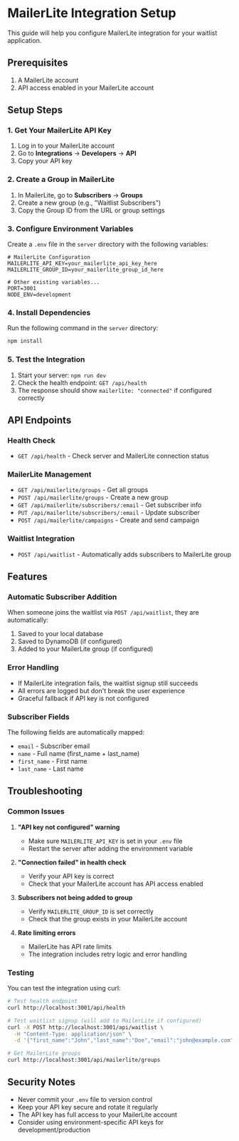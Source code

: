 # MailerLite Integration Setup

This guide will help you configure MailerLite integration for your waitlist application.

## Prerequisites

1. A MailerLite account
2. API access enabled in your MailerLite account

## Setup Steps

### 1. Get Your MailerLite API Key

1. Log in to your MailerLite account
2. Go to **Integrations** → **Developers** → **API**
3. Copy your API key

### 2. Create a Group in MailerLite

1. In MailerLite, go to **Subscribers** → **Groups**
2. Create a new group (e.g., "Waitlist Subscribers")
3. Copy the Group ID from the URL or group settings

### 3. Configure Environment Variables

Create a `.env` file in the `server` directory with the following variables:

```env
# MailerLite Configuration
MAILERLITE_API_KEY=your_mailerlite_api_key_here
MAILERLITE_GROUP_ID=your_mailerlite_group_id_here

# Other existing variables...
PORT=3001
NODE_ENV=development
```

### 4. Install Dependencies

Run the following command in the `server` directory:

```bash
npm install
```

### 5. Test the Integration

1. Start your server: `npm run dev`
2. Check the health endpoint: `GET /api/health`
3. The response should show `mailerlite: "connected"` if configured correctly

## API Endpoints

### Health Check
- `GET /api/health` - Check server and MailerLite connection status

### MailerLite Management
- `GET /api/mailerlite/groups` - Get all groups
- `POST /api/mailerlite/groups` - Create a new group
- `GET /api/mailerlite/subscribers/:email` - Get subscriber info
- `PUT /api/mailerlite/subscribers/:email` - Update subscriber
- `POST /api/mailerlite/campaigns` - Create and send campaign

### Waitlist Integration
- `POST /api/waitlist` - Automatically adds subscribers to MailerLite group

## Features

### Automatic Subscriber Addition
When someone joins the waitlist via `POST /api/waitlist`, they are automatically:
1. Saved to your local database
2. Saved to DynamoDB (if configured)
3. Added to your MailerLite group (if configured)

### Error Handling
- If MailerLite integration fails, the waitlist signup still succeeds
- All errors are logged but don't break the user experience
- Graceful fallback if API key is not configured

### Subscriber Fields
The following fields are automatically mapped:
- `email` - Subscriber email
- `name` - Full name (first_name + last_name)
- `first_name` - First name
- `last_name` - Last name

## Troubleshooting

### Common Issues

1. **"API key not configured" warning**
   - Make sure `MAILERLITE_API_KEY` is set in your `.env` file
   - Restart the server after adding the environment variable

2. **"Connection failed" in health check**
   - Verify your API key is correct
   - Check that your MailerLite account has API access enabled

3. **Subscribers not being added to group**
   - Verify `MAILERLITE_GROUP_ID` is set correctly
   - Check that the group exists in your MailerLite account

4. **Rate limiting errors**
   - MailerLite has API rate limits
   - The integration includes retry logic and error handling

### Testing

You can test the integration using curl:

```bash
# Test health endpoint
curl http://localhost:3001/api/health

# Test waitlist signup (will add to MailerLite if configured)
curl -X POST http://localhost:3001/api/waitlist \
  -H "Content-Type: application/json" \
  -d '{"first_name":"John","last_name":"Doe","email":"john@example.com"}'

# Get MailerLite groups
curl http://localhost:3001/api/mailerlite/groups
```

## Security Notes

- Never commit your `.env` file to version control
- Keep your API key secure and rotate it regularly
- The API key has full access to your MailerLite account
- Consider using environment-specific API keys for development/production 